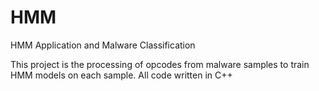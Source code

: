 # HMM
HMM Application and Malware Classification

This project is the processing of opcodes from malware samples to train HMM models on each sample.
All code written in C++
